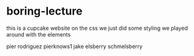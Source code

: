 # boring-lecture
this is a cupcake website
on the css we just did some styling
we played around with the elements

pier rodriguez pierknows1
jake elsberry schmelsberry
